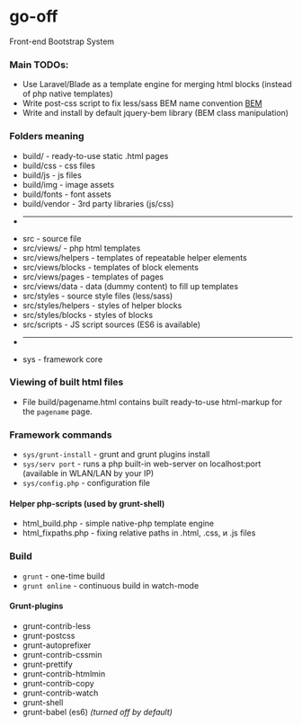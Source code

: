 # go-off
Front-end Bootstrap System

### Main TODOs:
* Use Laravel/Blade as a template engine for merging html blocks (instead of php native templates)
* Write post-css script to fix less/sass BEM name convention [BEM](https://en.bem.info/)
* Write and install by default jquery-bem library (BEM class manipulation)

### Folders meaning

* build/ - ready-to-use static .html pages
* build/css - css files
* build/js - js files
* build/img - image assets
* build/fonts - font assets
* build/vendor - 3rd party libraries (js/css)
* ---
* src - source file
* src/views/ - php html templates
* src/views/helpers - templates of repeatable helper elements
* src/views/blocks - templates of block elements
* src/views/pages - templates of pages
* src/views/data - data (dummy content) to fill up templates
* src/styles - source style files (less/sass)
* src/styles/helpers - styles of helper blocks
* src/styles/blocks - styles of blocks
* src/scripts - JS script sources (ES6 is available)
* ---
* sys - framework core

### Viewing of built html files
* File build/pagename.html contains built ready-to-use html-markup for the `pagename` page.

### Framework commands
* `sys/grunt-install` - grunt and grunt plugins install
* `sys/serv port` - runs a php built-in web-server on localhost:port (available in WLAN/LAN by your IP)
* `sys/config.php` - configuration file

#### Helper php-scripts (used by grunt-shell)
* html_build.php - simple native-php template engine
* html_fixpaths.php - fixing relative paths in .html, .css, и .js files

### Build
* `grunt` - one-time build
* `grunt online` - continuous build in watch-mode

#### Grunt-plugins
* grunt-contrib-less
* grunt-postcss
* grunt-autoprefixer
* grunt-contrib-cssmin
* grunt-prettify
* grunt-contrib-htmlmin
* grunt-contrib-copy
* grunt-contrib-watch
* grunt-shell
* grunt-babel (es6) _(turned off by default)_

